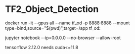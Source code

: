 # TF2_Object_Detection



docker run -it --gpus all --name tf_od -p 8888:8888 --mount type=bind,source="$(pwd)",target=/app tf_od:<TAG>

jupyter notebook --ip=0.0.0.0 --no-browser --allow-root

tensorflow 2.12.0 needs cuda<=11.8